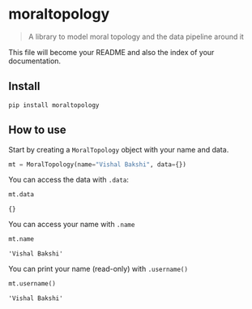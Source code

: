 # moraltopology
> A library to model moral topology and the data pipeline around it


This file will become your README and also the index of your documentation.

## Install

`pip install moraltopology`

## How to use

Start by creating a `MoralTopology` object with your name and data.

```python
mt = MoralTopology(name="Vishal Bakshi", data={})
```

You can access the data with `.data`:

```python
mt.data
```




    {}



You can access your name with `.name`

```python
mt.name
```




    'Vishal Bakshi'



You can print your name (read-only) with `.username()`

```python
mt.username()
```




    'Vishal Bakshi'


